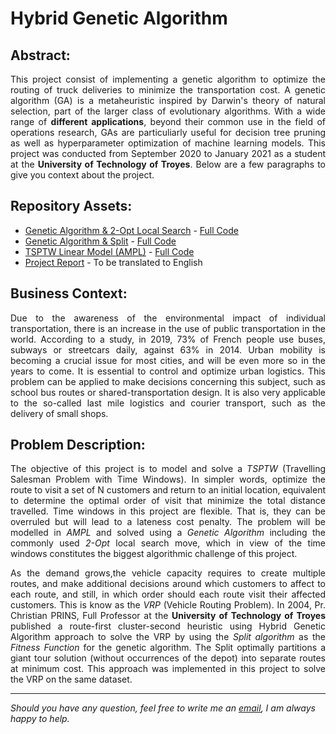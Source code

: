 # Hybrid Genetic Algorithm

## Abstract:
<p align="justify">This project consist of implementing a genetic algorithm to optimize the routing of truck deliveries to minimize the transportation cost. A genetic algorithm (GA) is a metaheuristic inspired by Darwin's theory of natural selection, part of the larger class of evolutionary algorithms. With a wide range of <b>different applications</b>, beyond their common use in the field of operations research, GAs are particuliarly useful for decision tree pruning as well as hyperparameter optimization of machine learning models. This project was conducted from September 2020 to January 2021 as a student at the <b>University of Technology of Troyes</b>. Below are a few paragraphs to give you context about the project.</p>

## Repository Assets:

- [Genetic Algorithm & 2-Opt Local Search](genetic-algorithm_models/tsptw) - [Full Code](genetic-algorithm_models/tsptw/ga-two-opt-tsptw.bas)
- [Genetic Algorithm & Split](genetic-algorithm_models/vrp) - [Full Code](genetic-algorithm_models/vrp/ga-split-vrp.bas)
- [TSPTW Linear Model (AMPL)](linear_model_ampl/) - [Full Code](linear_model_ampl/linear_model_tsptw.mod)
- [Project Report](genetic-algorithm_report.pdf) - To be translated to English

## Business Context:

<p align="justify">Due to the awareness of the environmental impact of individual transportation, there is an increase in the use of public transportation in the world. According to a study, in 2019, 73% of French people use buses, subways or streetcars daily, against 63% in 2014. Urban mobility is becoming a crucial issue for most cities, and will be even more so in the years to come. It is essential to control and optimize urban logistics. This problem can be applied to make decisions concerning this subject, such as school bus routes or shared-transportation design. It is also very applicable to the so-called last mile logistics and courier transport, such as the delivery of small shops.</p>


## Problem Description:

<p align="justify"> The objective of this project is to model and solve a <i>TSPTW</i> (Travelling Salesman Problem with Time Windows). In simpler words, optimize the route to visit a set of N customers and return to an initial location, equivalent to determine the optimal order of visit that minimize the total distance travelled. Time windows in this project are flexible. That is, they can be overruled but will lead to a lateness cost penalty. The problem will be modelled in <i>AMPL</i> and solved using a <i>Genetic Algorithm</i> including the commonly used <i>2-Opt</i> local search move, which in view of the time windows constitutes the biggest algorithmic challenge of this project.</p>

<p align="justify"> As the demand grows,the vehicle capacity requires to create multiple routes, and make additional decisions around which customers to affect to each route, and still, in which order should each route visit their affected customers. This is know as the <i>VRP</i> (Vehicle Routing Problem). In 2004, Pr. Christian PRINS, Full Professor at the <b>University of Technology of Troyes</b> published a route-first cluster-second heuristic using Hybrid Genetic Algorithm approach to solve the VRP by using the <i>Split algorithm</i> as the <i>Fitness Function</i> for the genetic algorithm. The Split optimally partitions a giant tour solution (without occurrences of the depot) into separate routes at minimum cost. This approach was implemented in this project to solve the VRP on the same dataset.</p>

***

<i>Should you have any question, feel free to write me an [email](mailto:mlepicier.msc2022@ivey.ca), I am always happy to help.</i>
